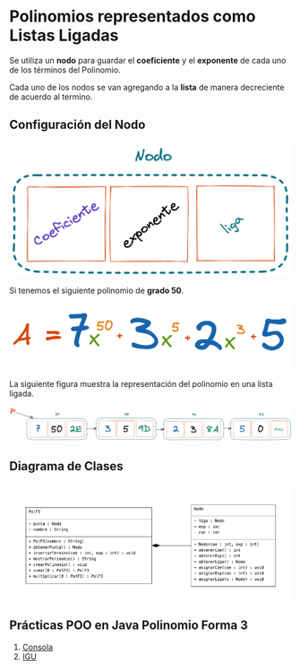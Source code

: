 # Polinomios representados como Listas Ligadas

Se utiliza un **nodo** para guardar el **coeficiente** y el **exponente** de cada uno de los términos del Polinomio.

Cada uno de los nodos se van agregando a la **lista** de manera decreciente de acuerdo al termino.

## Configuración del Nodo

![Polinomio F2 Forma General ](../../assets/polinomios/polinomio_14.png)

Si tenemos el siguiente polinomio de **grado 50**.

![Ejemplo Polinomio Grado 1000](../../assets/polinomios/polinomio_12.png)

La siguiente figura muestra la representación del polinomio en una lista ligada.

![Ejemplo Forma 2](../../assets/polinomios/polinomio_13.png)

## Diagrama de Clases

![Diagrama de Clases PolF3](../../assets/polinomios/polinomio_16.png)
## Prácticas POO en Java Polinomio Forma 3

1. [Consola]()
2. [IGU]()
